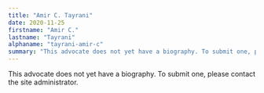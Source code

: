 ```yaml
---
title: "Amir C. Tayrani"
date: 2020-11-25
firstname: "Amir C."
lastname: "Tayrani"
alphaname: "tayrani-amir-c"
summary: "This advocate does not yet have a biography. To submit one, please contact the site administrator."
---
```

This advocate does not yet have a biography. To submit one, please contact the site administrator.

